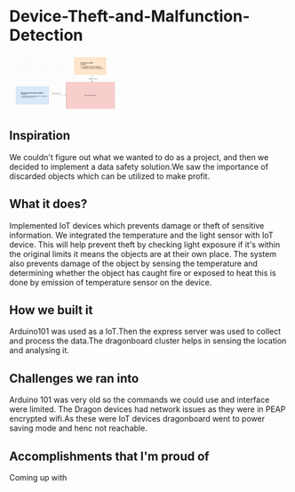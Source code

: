 # Device-Theft-and-Malfunction-Detection

<img src="flow.png" width="200" height="100"></img>

## Inspiration 
We couldn't figure out what we wanted to do as a project, and then we decided to implement a data safety solution.We saw the importance of discarded objects which can be utilized to make profit.

## What it does?

Implemented IoT  devices which prevents damage or theft of sensitive information. We integrated the temperature and the light sensor with IoT device. This will help prevent theft by checking light exposure if it's within the original limits it means the objects are at their own place. The system also prevents damage of the object by sensing the temperature and determining whether the object has caught fire or exposed to heat this is done by emission of temperature sensor on the device.

## How we built it 

Arduino101 was used as a IoT.Then the express server was used to collect and process the data.The dragonboard cluster helps in sensing the location and analysing it.

## Challenges we ran into 
Arduino 101 was very old so the commands we could use and interface were limited.
The Dragon devices had network issues as they were in PEAP encrypted wifi.As these were IoT devices dragonboard went to power saving mode and henc not reachable.

## Accomplishments that I'm proud of 
Coming up with

